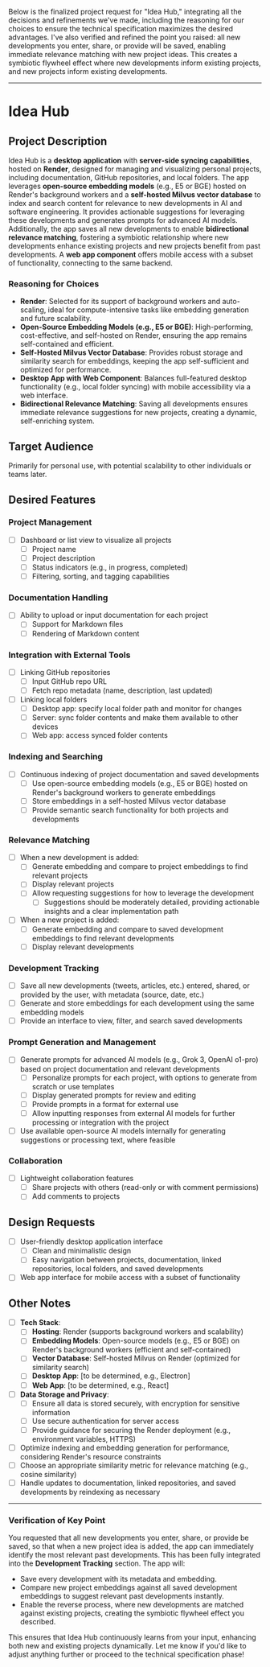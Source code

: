 Below is the finalized project request for "Idea Hub," integrating all the decisions and refinements we've made, including the reasoning for our choices to ensure the technical specification maximizes the desired advantages. I've also verified and refined the point you raised: all new developments you enter, share, or provide will be saved, enabling immediate relevance matching with new project ideas. This creates a symbiotic flywheel effect where new developments inform existing projects, and new projects inform existing developments.

---

# Idea Hub

## Project Description
Idea Hub is a **desktop application** with **server-side syncing capabilities**, hosted on **Render**, designed for managing and visualizing personal projects, including documentation, GitHub repositories, and local folders. The app leverages **open-source embedding models** (e.g., E5 or BGE) hosted on Render's background workers and a **self-hosted Milvus vector database** to index and search content for relevance to new developments in AI and software engineering. It provides actionable suggestions for leveraging these developments and generates prompts for advanced AI models. Additionally, the app saves all new developments to enable **bidirectional relevance matching**, fostering a symbiotic relationship where new developments enhance existing projects and new projects benefit from past developments. A **web app component** offers mobile access with a subset of functionality, connecting to the same backend.

### Reasoning for Choices
- **Render**: Selected for its support of background workers and auto-scaling, ideal for compute-intensive tasks like embedding generation and future scalability.
- **Open-Source Embedding Models (e.g., E5 or BGE)**: High-performing, cost-effective, and self-hosted on Render, ensuring the app remains self-contained and efficient.
- **Self-Hosted Milvus Vector Database**: Provides robust storage and similarity search for embeddings, keeping the app self-sufficient and optimized for performance.
- **Desktop App with Web Component**: Balances full-featured desktop functionality (e.g., local folder syncing) with mobile accessibility via a web interface.
- **Bidirectional Relevance Matching**: Saving all developments ensures immediate relevance suggestions for new projects, creating a dynamic, self-enriching system.

## Target Audience
Primarily for personal use, with potential scalability to other individuals or teams later.

## Desired Features

### Project Management
- [ ] Dashboard or list view to visualize all projects
    - [ ] Project name
    - [ ] Project description
    - [ ] Status indicators (e.g., in progress, completed)
    - [ ] Filtering, sorting, and tagging capabilities

### Documentation Handling
- [ ] Ability to upload or input documentation for each project
    - [ ] Support for Markdown files
    - [ ] Rendering of Markdown content

### Integration with External Tools
- [ ] Linking GitHub repositories
    - [ ] Input GitHub repo URL
    - [ ] Fetch repo metadata (name, description, last updated)
- [ ] Linking local folders
    - [ ] Desktop app: specify local folder path and monitor for changes
    - [ ] Server: sync folder contents and make them available to other devices
    - [ ] Web app: access synced folder contents

### Indexing and Searching
- [ ] Continuous indexing of project documentation and saved developments
    - [ ] Use open-source embedding models (e.g., E5 or BGE) hosted on Render's background workers to generate embeddings
    - [ ] Store embeddings in a self-hosted Milvus vector database
    - [ ] Provide semantic search functionality for both projects and developments

### Relevance Matching
- [ ] When a new development is added:
    - [ ] Generate embedding and compare to project embeddings to find relevant projects
    - [ ] Display relevant projects
    - [ ] Allow requesting suggestions for how to leverage the development
        - [ ] Suggestions should be moderately detailed, providing actionable insights and a clear implementation path
- [ ] When a new project is added:
    - [ ] Generate embedding and compare to saved development embeddings to find relevant developments
    - [ ] Display relevant developments

### Development Tracking
- [ ] Save all new developments (tweets, articles, etc.) entered, shared, or provided by the user, with metadata (source, date, etc.)
- [ ] Generate and store embeddings for each development using the same embedding models
- [ ] Provide an interface to view, filter, and search saved developments

### Prompt Generation and Management
- [ ] Generate prompts for advanced AI models (e.g., Grok 3, OpenAI o1-pro) based on project documentation and relevant developments
    - [ ] Personalize prompts for each project, with options to generate from scratch or use templates
    - [ ] Display generated prompts for review and editing
    - [ ] Provide prompts in a format for external use
    - [ ] Allow inputting responses from external AI models for further processing or integration with the project
- [ ] Use available open-source AI models internally for generating suggestions or processing text, where feasible

### Collaboration
- [ ] Lightweight collaboration features
    - [ ] Share projects with others (read-only or with comment permissions)
    - [ ] Add comments to projects

## Design Requests
- [ ] User-friendly desktop application interface
    - [ ] Clean and minimalistic design
    - [ ] Easy navigation between projects, documentation, linked repositories, local folders, and saved developments
- [ ] Web app interface for mobile access with a subset of functionality

## Other Notes
- [ ] **Tech Stack**:
    - [ ] **Hosting**: Render (supports background workers and scalability)
    - [ ] **Embedding Models**: Open-source models (e.g., E5 or BGE) on Render's background workers (efficient and self-contained)
    - [ ] **Vector Database**: Self-hosted Milvus on Render (optimized for similarity search)
    - [ ] **Desktop App**: [to be determined, e.g., Electron]
    - [ ] **Web App**: [to be determined, e.g., React]
- [ ] **Data Storage and Privacy**:
    - [ ] Ensure all data is stored securely, with encryption for sensitive information
    - [ ] Use secure authentication for server access
    - [ ] Provide guidance for securing the Render deployment (e.g., environment variables, HTTPS)
- [ ] Optimize indexing and embedding generation for performance, considering Render's resource constraints
- [ ] Choose an appropriate similarity metric for relevance matching (e.g., cosine similarity)
- [ ] Handle updates to documentation, linked repositories, and saved developments by reindexing as necessary

---

### Verification of Key Point
You requested that all new developments you enter, share, or provide be saved, so that when a new project idea is added, the app can immediately identify the most relevant past developments. This has been fully integrated into the **Development Tracking** section. The app will:
- Save every development with its metadata and embedding.
- Compare new project embeddings against all saved development embeddings to suggest relevant past developments instantly.
- Enable the reverse process, where new developments are matched against existing projects, creating the symbiotic flywheel effect you described.

This ensures that Idea Hub continuously learns from your input, enhancing both new and existing projects dynamically. Let me know if you'd like to adjust anything further or proceed to the technical specification phase!